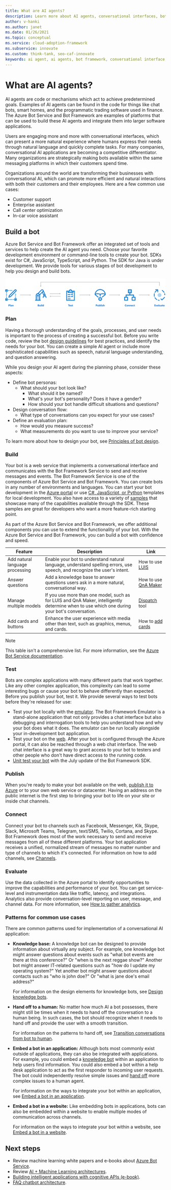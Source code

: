 ```yaml
---
title: What are AI agents?
description: Learn more about AI agents, conversational interfaces, bot frameworks and how to build a bot with AI functionality using Azure Bot Service.
author: v-hanki
ms.author: janet
ms.date: 01/26/2021
ms.topic: conceptual
ms.service: cloud-adoption-framework
ms.subservice: innovate
ms.custom: think-tank, seo-caf-innovate
keywords: ai agent, ai agents, bot framework, conversational interface, build a bot, azure bot service
---
```


<!-- docutune:casing "natural language understanding" -->
<!-- cSpell:ignore Twilio -->

# What are AI agents?

AI agents are code or mechanisms which act to achieve predetermined goals. Examples of AI agents can be found in the code for things like chat bots, smart homes, and the programmatic trading software used in finance. The Azure Bot Service and Bot Framework are examples of platforms that can be used to build these AI agents and integrate them into larger software applications.

Users are engaging more and more with conversational interfaces, which can present a more natural experience where humans express their needs through natural language and quickly complete tasks. For many companies, conversational AI applications are becoming a competitive differentiator. Many organizations are strategically making bots available within the same messaging platforms in which their customers spend time.

Organizations around the world are transforming their businesses with conversational AI, which can promote more efficient and natural interactions with both their customers and their employees. Here are a few common use cases:

- Customer support
- Enterprise assistant
- Call center optimization
- In-car voice assistant

## Build a bot

Azure Bot Service and Bot Framework offer an integrated set of tools and services to help create the AI agent you need. Choose your favorite development environment or command-line tools to create your bot. SDKs exist for C#, JavaScript, TypeScript, and Python. The SDK for Java is under development. We provide tools for various stages of bot development to help you design and build bots.

![Diagram that shows tools for various stages of bot development.](../../_images/ai-bot-dev-tools.png)

### Plan

Having a thorough understanding of the goals, processes, and user needs is important to the process of creating a successful bot. Before you write code, review the bot [design guidelines](/azure/bot-service/bot-service-design-principles?view=azure-bot-service-4.0&preserve-view=true) for best practices, and identify the needs for your bot. You can create a simple AI agent or include more sophisticated capabilities such as speech, natural language understanding, and question answering.

While you design your AI agent during the planning phase, consider these aspects:

- Define bot personas:
  - What should your bot look like?
    - What should it be named?
    - What's your bot's personality? Does it have a gender?
    - How should your bot handle difficult situations and questions?
- Design conversation flow:
  - What type of conversations can you expect for your use cases?
- Define an evaluation plan:
  - How would you measure success?
  - What measurements do you want to use to improve your service?

To learn more about how to design your bot, see [Principles of bot design](/azure/bot-service/bot-service-design-principles?view=azure-bot-service-4.0&preserve-view=true).

### Build

Your bot is a web service that implements a conversational interface and communicates with the Bot Framework Service to send and receive messages and events. The Bot Framework Service is one of the components of Azure Bot Service and Bot Framework. You can create bots in any number of environments and languages. You can start your bot development in the [Azure portal](/azure/bot-service/bot-service-quickstart?view=azure-bot-service-4.0&preserve-view=true) or use [C#, JavaScript, or Python](/azure/bot-service/dotnet/bot-builder-dotnet-sdk-quickstart?view=azure-bot-service-4.0&preserve-view=true) templates for local development. You also have access to a variety of [samples](https://github.com/microsoft/botbuilder-samples) that showcase many of the capabilities available through the SDK. These samples are great for developers who want a more feature-rich starting point.

As part of the Azure Bot Service and Bot Framework, we offer additional components you can use to extend the functionality of your bot. With the Azure Bot Service and Bot Framework, you can build a bot with confidence and speed.

| Feature | Description | Link |
| --- | --- | --- |
| Add natural language processing | Enable your bot to understand natural language, understand spelling errors, use speech, and recognize the user's intent. | How to use [LUIS](/azure/bot-service/bot-builder-howto-v4-luis?view=azure-bot-service-4.0&preserve-view=true) |
| Answer questions | Add a knowledge base to answer questions users ask in a more natural, conversational way. | How to use [QnA Maker](/azure/bot-service/bot-builder-howto-qna?view=azure-bot-service-4.0&preserve-view=true) |
| Manage multiple models | If you use more than one model, such as for LUIS and QnA Maker, intelligently determine when to use which one during your bot's conversation. | [Dispatch](/azure/bot-service/bot-builder-tutorial-dispatch?view=azure-bot-service-4.0&preserve-view=true&preserve-view=true) tool |
| Add cards and buttons | Enhance the user experience with media other than text, such as graphics, menus, and cards. | How to [add cards](/azure/bot-service/bot-builder-howto-add-media-attachments?view=azure-bot-service-4.0&preserve-view=true) |

> [!NOTE]
> This table isn't a comprehensive list. For more information, see the [Azure Bot Service documentation](/azure/bot-service/).

### Test

Bots are complex applications with many different parts that work together. Like any other complex application, this complexity can lead to some interesting bugs or cause your bot to behave differently than expected. Before you publish your bot, test it. We provide several ways to test bots before they're released for use:

- Test your bot locally with the [emulator](/azure/bot-service/bot-service-debug-emulator?view=azure-bot-service-4.0&preserve-view=true). The Bot Framework Emulator is a stand-alone application that not only provides a chat interface but also debugging and interrogation tools to help you understand how and why your bot does what it does. The emulator can be run locally alongside your in-development bot application.
- Test your bot on the [web](/azure/bot-service/bot-service-manage-test-webchat?view=azure-bot-service-4.0&preserve-view=true). After your bot is configured through the Azure portal, it can also be reached through a web chat interface. The web chat interface is a great way to grant access to your bot to testers and other people who don't have direct access to the running code.
- [Unit test your bot](/azure/bot-service/unit-test-bots) with the July update of the Bot Framework SDK.

### Publish

When you're ready to make your bot available on the web, [publish it to Azure](/azure/bot-service/bot-builder-howto-deploy-azure?view=azure-bot-service-4.0&preserve-view=true) or to your own web service or datacenter. Having an address on the public internet is the first step to bringing your bot to life on your site or inside chat channels.

### Connect

Connect your bot to channels such as Facebook, Messenger, Kik, Skype, Slack, Microsoft Teams, Telegram, text/SMS, Twilio, Cortana, and Skype. Bot Framework does most of the work necessary to send and receive messages from all of these different platforms. Your bot application receives a unified, normalized stream of messages no matter number and type of channels to which it's connected. For information on how to add channels, see [Channels](/azure/bot-service/bot-service-manage-channels?view=azure-bot-service-4.0&preserve-view=true).

### Evaluate

Use the data collected in the Azure portal to identify opportunities to improve the capabilities and performance of your bot. You can get service-level and instrumentation data like traffic, latency, and integrations. Analytics also provide conversation-level reporting on user, message, and channel data. For more information, see [How to gather analytics](/azure/bot-service/bot-service-manage-analytics?view=azure-bot-service-4.0&preserve-view=true).

### Patterns for common use cases

There are common patterns used for implementation of a conversational AI application:

- **Knowledge base:** A knowledge bot can be designed to provide information about virtually any subject. For example, one knowledge bot might answer questions about events such as "what bot events are there at this conference?" Or "when is the next reggae show?" Another bot might answer IT-related questions such as "how do I update my operating system?" Yet another bot might answer questions about contacts such as "who is john doe?" Or "what is jane doe's email address?"

   For information on the design elements for knowledge bots, see [Design knowledge bots](/azure/bot-service/bot-service-design-pattern-knowledge-base?view=azure-bot-service-4.0&preserve-view=true).

- **Hand off to a human:** No matter how much AI a bot possesses, there might still be times when it needs to hand off the conversation to a human being. In such cases, the bot should recognize when it needs to hand off and provide the user with a smooth transition.

   For information on the patterns to hand off, see [Transition conversations from bot to human](/azure/bot-service/bot-service-design-pattern-handoff-human?view=azure-bot-service-4.0&preserve-view=true).

- **Embed a bot in an application:** Although bots most commonly exist outside of applications, they can also be integrated with applications. For example, you could embed a [knowledge bot](/azure/bot-service/bot-service-design-pattern-knowledge-base?view=azure-bot-service-4.0&preserve-view=true) within an application to help users find information. You could also embed a bot within a help desk application to act as the first responder to incoming user requests. The bot could independently resolve simple issues and [hand off](/azure/bot-service/bot-service-design-pattern-handoff-human?view=azure-bot-service-4.0&preserve-view=true) more complex issues to a human agent.

   For information on the ways to integrate your bot within an application, see [Embed a bot in an application](/azure/bot-service/bot-service-design-pattern-embed-app?view=azure-bot-service-4.0&preserve-view=true).

- **Embed a bot in a website:** Like embedding bots in applications, bots can also be embedded within a website to enable multiple modes of communication across channels.

   For information on the ways to integrate your bot within a website, see [Embed a bot in a website](/azure/bot-service/bot-service-design-pattern-embed-web-site?view=azure-bot-service-4.0&preserve-view=true).

## Next steps

- Review machine learning white papers and e-books about [Azure Bot Service](https://azure.microsoft.com/resources/whitepapers/search/?service=bot-service).
- Review [AI + Machine Learning architectures](/azure/architecture/browse/).
- [Building intelligent applications with cognitive APIs (e-book)](https://azure.microsoft.com/resources/building-intelligent-apps-with-cognitive-apis/).
- [FAQ chatbot architecture](https://azure.microsoft.com/resources/faq-chatbot-architecture/).
